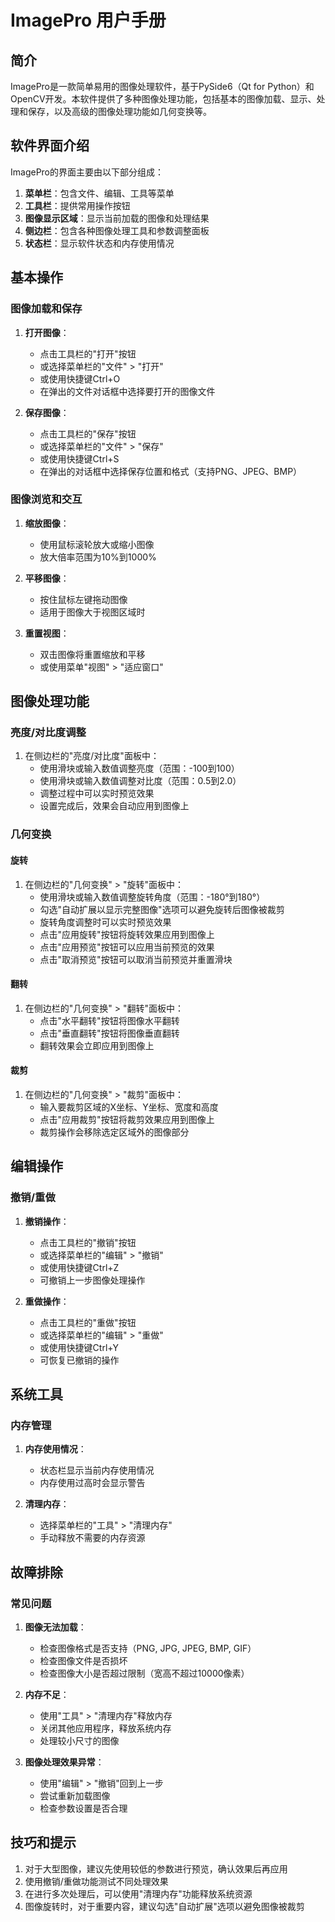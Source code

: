 # ImagePro 用户手册

## 简介

ImagePro是一款简单易用的图像处理软件，基于PySide6（Qt for Python）和OpenCV开发。本软件提供了多种图像处理功能，包括基本的图像加载、显示、处理和保存，以及高级的图像处理功能如几何变换等。

## 软件界面介绍

ImagePro的界面主要由以下部分组成：

1. **菜单栏**：包含文件、编辑、工具等菜单
2. **工具栏**：提供常用操作按钮
3. **图像显示区域**：显示当前加载的图像和处理结果
4. **侧边栏**：包含各种图像处理工具和参数调整面板
5. **状态栏**：显示软件状态和内存使用情况

## 基本操作

### 图像加载和保存

1. **打开图像**：
   - 点击工具栏的"打开"按钮
   - 或选择菜单栏的"文件" > "打开"
   - 或使用快捷键Ctrl+O
   - 在弹出的文件对话框中选择要打开的图像文件

2. **保存图像**：
   - 点击工具栏的"保存"按钮
   - 或选择菜单栏的"文件" > "保存"
   - 或使用快捷键Ctrl+S
   - 在弹出的对话框中选择保存位置和格式（支持PNG、JPEG、BMP）

### 图像浏览和交互

1. **缩放图像**：
   - 使用鼠标滚轮放大或缩小图像
   - 放大倍率范围为10%到1000%

2. **平移图像**：
   - 按住鼠标左键拖动图像
   - 适用于图像大于视图区域时

3. **重置视图**：
   - 双击图像将重置缩放和平移
   - 或使用菜单"视图" > "适应窗口"

## 图像处理功能

### 亮度/对比度调整

1. 在侧边栏的"亮度/对比度"面板中：
   - 使用滑块或输入数值调整亮度（范围：-100到100）
   - 使用滑块或输入数值调整对比度（范围：0.5到2.0）
   - 调整过程中可以实时预览效果
   - 设置完成后，效果会自动应用到图像上

### 几何变换

#### 旋转

1. 在侧边栏的"几何变换" > "旋转"面板中：
   - 使用滑块或输入数值调整旋转角度（范围：-180°到180°）
   - 勾选"自动扩展以显示完整图像"选项可以避免旋转后图像被裁剪
   - 旋转角度调整时可以实时预览效果
   - 点击"应用旋转"按钮将旋转效果应用到图像上
   - 点击"应用预览"按钮可以应用当前预览的效果
   - 点击"取消预览"按钮可以取消当前预览并重置滑块

#### 翻转

1. 在侧边栏的"几何变换" > "翻转"面板中：
   - 点击"水平翻转"按钮将图像水平翻转
   - 点击"垂直翻转"按钮将图像垂直翻转
   - 翻转效果会立即应用到图像上

#### 裁剪

1. 在侧边栏的"几何变换" > "裁剪"面板中：
   - 输入要裁剪区域的X坐标、Y坐标、宽度和高度
   - 点击"应用裁剪"按钮将裁剪效果应用到图像上
   - 裁剪操作会移除选定区域外的图像部分

## 编辑操作

### 撤销/重做

1. **撤销操作**：
   - 点击工具栏的"撤销"按钮
   - 或选择菜单栏的"编辑" > "撤销"
   - 或使用快捷键Ctrl+Z
   - 可撤销上一步图像处理操作

2. **重做操作**：
   - 点击工具栏的"重做"按钮
   - 或选择菜单栏的"编辑" > "重做"
   - 或使用快捷键Ctrl+Y
   - 可恢复已撤销的操作

## 系统工具

### 内存管理

1. **内存使用情况**：
   - 状态栏显示当前内存使用情况
   - 内存使用过高时会显示警告

2. **清理内存**：
   - 选择菜单栏的"工具" > "清理内存"
   - 手动释放不需要的内存资源

## 故障排除

### 常见问题

1. **图像无法加载**：
   - 检查图像格式是否支持（PNG, JPG, JPEG, BMP, GIF）
   - 检查图像文件是否损坏
   - 检查图像大小是否超过限制（宽高不超过10000像素）

2. **内存不足**：
   - 使用"工具" > "清理内存"释放内存
   - 关闭其他应用程序，释放系统内存
   - 处理较小尺寸的图像

3. **图像处理效果异常**：
   - 使用"编辑" > "撤销"回到上一步
   - 尝试重新加载图像
   - 检查参数设置是否合理

## 技巧和提示

1. 对于大型图像，建议先使用较低的参数进行预览，确认效果后再应用
2. 使用撤销/重做功能测试不同处理效果
3. 在进行多次处理后，可以使用"清理内存"功能释放系统资源
4. 图像旋转时，对于重要内容，建议勾选"自动扩展"选项以避免图像被裁剪 